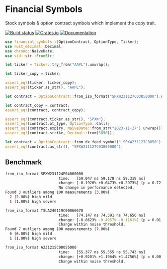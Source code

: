 # Financial Symbols

Stock symbols & option contract symbols which implement the copy trait.

[![Build status](https://github.com/Zarathustra2/Financial-Symbols/actions/workflows/ci.yaml/badge.svg?branch=main)](https://github.com/Zarathustra2/Financial-Symbols/actions/workflows/ci.yaml)
[![Crates.io](https://img.shields.io/crates/v/financial_symbols)](https://crates.io/crates/financial_symbols)
[![Documentation](https://docs.rs/financial_symbols/badge.svg)](https://docs.rs/financial_symbols)


```rust
use financial_symbols::{OptionContract, OptionType, Ticker};
use rust_decimal::Decimal;
use chrono::NaiveDate;
use std::str::FromStr;

let ticker = Ticker::try_from("AAPL").unwrap();

let ticker_copy = ticker;

assert_eq!(ticker, ticker_copy);
assert_eq!(ticker.as_str(), "AAPL");

let contract = OptionContract::from_iso_format("SPXW231127C03850000").unwrap();

let contract_copy = contract;
assert_eq!(contract, contract_copy);

assert_eq!(contract.ticker.as_str(), "SPXW");
assert_eq!(contract.ot_type, OptionType::Call);
assert_eq!(contract.expiry, NaiveDate::from_str("2023-11-27").unwrap());
assert_eq!(contract.strike, Decimal::from(3850));

let contract = OptionContract::from_dx_feed_symbol(".SPXW231127C3850").unwrap();
assert_eq!(contract.as_str(), "SPXW231127C03850000");
```


## Benchmark 
```bash
from_iso_format SPXW231124P04060000
                        time:   [59.047 ns 59.178 ns 59.319 ns]
                        change: [-0.1926% +0.0473% +0.2973%] (p = 0.72 > 0.05)
                        No change in performance detected.
Found 3 outliers among 100 measurements (3.00%)
  2 (2.00%) high mild
  1 (1.00%) high severe

from_iso_format TSLA240119C00066670
                        time:   [74.147 ns 74.391 ns 74.656 ns]
                        change: [-0.8623% -0.4957% -0.1161%] (p = 0.01 < 0.05)
                        Change within noise threshold.
Found 7 outliers among 100 measurements (7.00%)
  6 (6.00%) high mild
  1 (1.00%) high severe

from_iso_format A231215C00055000
                        time:   [55.377 ns 55.555 ns 55.743 ns]
                        change: [+0.9201% +1.1964% +1.4756%] (p = 0.00 < 0.05)
                        Change within noise threshold.
```